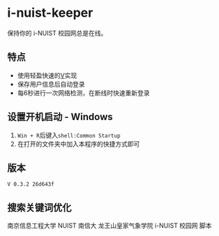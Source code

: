 # i-nuist-keeper
保持你的 i-NUIST 校园网总是在线。
## 特点
- 使用轻盈快速的[V](https://vlang.io/)实现
- 保存用户信息后自动登录
- 每6秒进行一次网络检测，在断线时快速重新登录
## 设置开机启动 - Windows
1. `Win + R`后键入`shell:Common Startup`
2. 在打开的文件夹中加入本程序的快捷方式即可
## 版本
```text
V 0.3.2 26d643f
```
## 搜索关键词优化
南京信息工程大学 NUIST 南信大 龙王山皇家气象学院 i-NUIST 校园网 脚本
